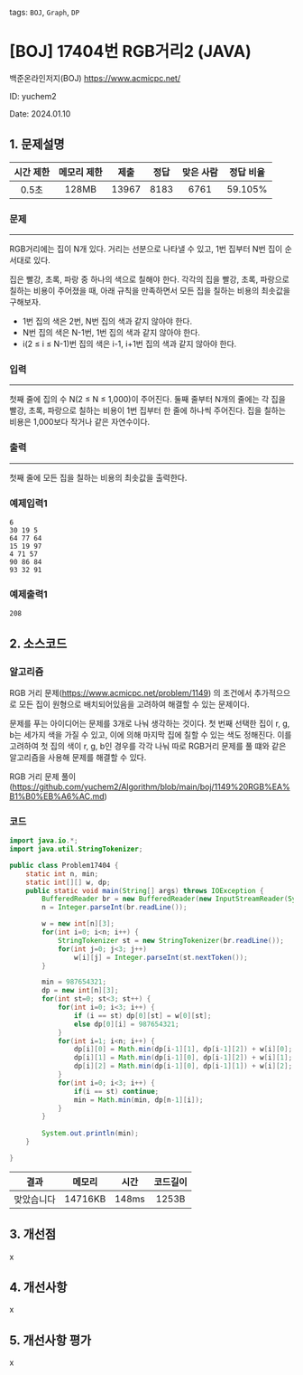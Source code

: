 tags: `BOJ`, `Graph`, `DP`
# [BOJ] 17404번 RGB거리2 (JAVA)
백준온라인저지(BOJ) https://www.acmicpc.net/

ID: yuchem2

Date: 2024.01.10
## 1. 문제설명
| 시간 제한 | 메모리 제한 | 제출  | 정답 | 맞은 사람 | 정답 비율 |
| :---: | :---: | :---: | :---: | :---: | :---: |
| 0.5초 | 128MB | 13967 | 8183 | 6761 | 59.105% |

### 문제
---
RGB거리에는 집이 N개 있다. 거리는 선분으로 나타낼 수 있고, 1번 집부터 N번 집이 순서대로 있다.

집은 빨강, 초록, 파랑 중 하나의 색으로 칠해야 한다. 각각의 집을 빨강, 초록, 파랑으로 칠하는 비용이 주어졌을 때, 아래 규칙을 만족하면서 모든 집을 칠하는 비용의 최솟값을 구해보자.

+ 1번 집의 색은 2번, N번 집의 색과 같지 않아야 한다.
+ N번 집의 색은 N-1번, 1번 집의 색과 같지 않아야 한다.
+ i(2 ≤ i ≤ N-1)번 집의 색은 i-1, i+1번 집의 색과 같지 않아야 한다.

### 입력
---
첫째 줄에 집의 수 N(2 ≤ N ≤ 1,000)이 주어진다. 둘째 줄부터 N개의 줄에는 각 집을 빨강, 초록, 파랑으로 칠하는 비용이 1번 집부터 한 줄에 하나씩 주어진다. 집을 칠하는 비용은 1,000보다 작거나 같은 자연수이다.

### 출력
---
첫째 줄에 모든 집을 칠하는 비용의 최솟값을 출력한다.

### 예제입력1
```
6
30 19 5
64 77 64
15 19 97
4 71 57
90 86 84
93 32 91
```
### 예제출력1
```
208
```
## 2. 소스코드

### 알고리즘
RGB 거리 문제(https://www.acmicpc.net/problem/1149) 의 조건에서 추가적으으로 모든 집이 원형으로 배치되어있음을 고려하여 해결할 수 있는 문제이다.  

문제를 푸는 아이디어는 문제를 3개로 나눠 생각하는 것이다. 첫 번째 선택한 집이 r, g, b는 세가지 색을 가질 수 있고, 이에 의해 마지막 집에 칠할 수 있는 색도 정해진다. 
이를 고려하여 첫 집의 색이 r, g, b인 경우를 각각 나눠 따로 RGB거리 문제를 풀 떄와 같은 알고리즘을 사용해 문제를 해결할 수 있다. 

RGB 거리 문제 풀이(https://github.com/yuchem2/Algorithm/blob/main/boj/1149%20RGB%EA%B1%B0%EB%A6%AC.md)

### 코드
```java
import java.io.*;
import java.util.StringTokenizer;

public class Problem17404 {
    static int n, min;
    static int[][] w, dp;
    public static void main(String[] args) throws IOException {
        BufferedReader br = new BufferedReader(new InputStreamReader(System.in));
        n = Integer.parseInt(br.readLine());

        w = new int[n][3];
        for(int i=0; i<n; i++) {
            StringTokenizer st = new StringTokenizer(br.readLine());
            for(int j=0; j<3; j++)
                w[i][j] = Integer.parseInt(st.nextToken());
        }

        min = 987654321;
        dp = new int[n][3];
        for(int st=0; st<3; st++) {
            for(int i=0; i<3; i++) {
                if (i == st) dp[0][st] = w[0][st];
                else dp[0][i] = 987654321;
            }
            for(int i=1; i<n; i++) {
                dp[i][0] = Math.min(dp[i-1][1], dp[i-1][2]) + w[i][0];
                dp[i][1] = Math.min(dp[i-1][0], dp[i-1][2]) + w[i][1];
                dp[i][2] = Math.min(dp[i-1][0], dp[i-1][1]) + w[i][2];
            }
            for(int i=0; i<3; i++) {
                if(i == st) continue;
                min = Math.min(min, dp[n-1][i]);
            }
        }
            
        System.out.println(min);   
    }

}

```

| 결과 | 메모리 | 시간 | 코드길이 |
|:---:|:-----: | :---: | :----: |
| 맞았습니다 | 14716KB | 148ms | 1253B |

## 3. 개선점
x
## 4. 개선사항
x
## 5. 개선사항 평가
x
